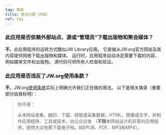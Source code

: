 ```yaml
---
tag: 帮助
title: 常见问题（FAQ）
ref: faq
---
```


### 此应用是否依赖外部站点、源或“管理员”下载出版物和聚会媒体？

**不**。此应用程序的运转方式酷似JW Library应用。 它直接从JW.org官方网站及其内容提供网络下载出版物和媒体。 运行时，应用程序自动决定需要下载的内容，例如媒体文件和出版物。 源代码可供所有人检查和验证。

### 此应用是否违反了JW.org使用条款？

**不**。JW.org[使用条款](https://www.jw.org/finder?docid=1011511&prefer=content)实际上明确允许我们正在做的用法。 以下是相关摘录（重要部分由我标明）：

> 你不得：
> 
> 从本网站收集、翻印、下载、撷取或采集数据、HTML、图像或文字，并制作应用程序、工具或技术，向公众分发 （**不限**本网站设计的非营利应用程序，提供大众免费下载电子档，如EPUB、PDF、MP3和MP4）。
